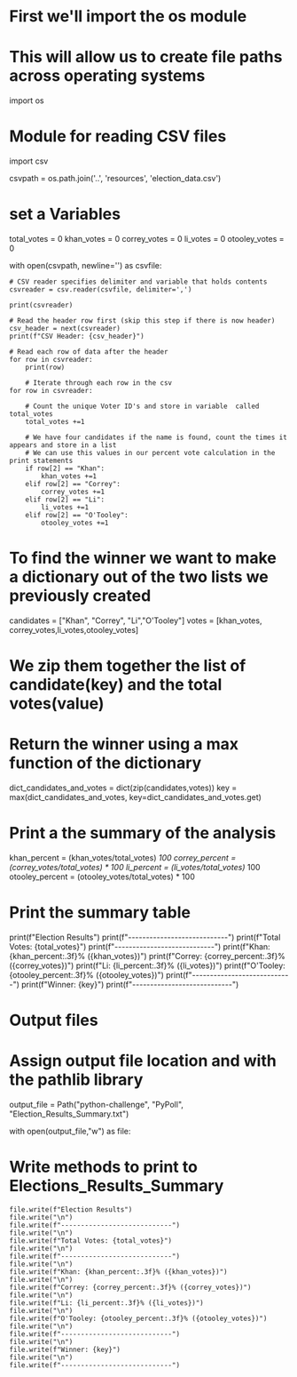 # First we'll import the os module
# This will allow us to create file paths across operating systems
import os

# Module for reading CSV files
import csv

csvpath = os.path.join('..', 'resources', 'election_data.csv')

# set a Variables 
total_votes = 0 
khan_votes = 0
correy_votes = 0
li_votes = 0
otooley_votes = 0

with open(csvpath, newline='') as csvfile:

    # CSV reader specifies delimiter and variable that holds contents
    csvreader = csv.reader(csvfile, delimiter=',')

    print(csvreader)

    # Read the header row first (skip this step if there is now header)
    csv_header = next(csvreader)
    print(f"CSV Header: {csv_header}")

    # Read each row of data after the header
    for row in csvreader:
        print(row)
        
        # Iterate through each row in the csv
    for row in csvreader: 

        # Count the unique Voter ID's and store in variable  called total_votes
        total_votes +=1

        # We have four candidates if the name is found, count the times it appears and store in a list
        # We can use this values in our percent vote calculation in the print statements
        if row[2] == "Khan": 
            khan_votes +=1
        elif row[2] == "Correy":
            correy_votes +=1
        elif row[2] == "Li": 
            li_votes +=1
        elif row[2] == "O'Tooley":
            otooley_votes +=1

 # To find the winner we want to make a dictionary out of the two lists we previously created 
candidates = ["Khan", "Correy", "Li","O'Tooley"]
votes = [khan_votes, correy_votes,li_votes,otooley_votes]

# We zip them together the list of candidate(key) and the total votes(value)
# Return the winner using a max function of the dictionary 
dict_candidates_and_votes = dict(zip(candidates,votes))
key = max(dict_candidates_and_votes, key=dict_candidates_and_votes.get)

# Print a the summary of the analysis
khan_percent = (khan_votes/total_votes) *100
correy_percent = (correy_votes/total_votes) * 100
li_percent = (li_votes/total_votes)* 100
otooley_percent = (otooley_votes/total_votes) * 100

# Print the summary table
print(f"Election Results")
print(f"----------------------------")
print(f"Total Votes: {total_votes}")
print(f"----------------------------")
print(f"Khan: {khan_percent:.3f}% ({khan_votes})")
print(f"Correy: {correy_percent:.3f}% ({correy_votes})")
print(f"Li: {li_percent:.3f}% ({li_votes})")
print(f"O'Tooley: {otooley_percent:.3f}% ({otooley_votes})")
print(f"----------------------------")
print(f"Winner: {key}")
print(f"----------------------------")

# Output files
# Assign output file location and with the pathlib library
output_file = Path("python-challenge", "PyPoll", "Election_Results_Summary.txt")

with open(output_file,"w") as file:

# Write methods to print to Elections_Results_Summary 
    file.write(f"Election Results")
    file.write("\n")
    file.write(f"----------------------------")
    file.write("\n")
    file.write(f"Total Votes: {total_votes}")
    file.write("\n")
    file.write(f"----------------------------")
    file.write("\n")
    file.write(f"Khan: {khan_percent:.3f}% ({khan_votes})")
    file.write("\n")
    file.write(f"Correy: {correy_percent:.3f}% ({correy_votes})")
    file.write("\n")
    file.write(f"Li: {li_percent:.3f}% ({li_votes})")
    file.write("\n")
    file.write(f"O'Tooley: {otooley_percent:.3f}% ({otooley_votes})")
    file.write("\n")
    file.write(f"----------------------------")
    file.write("\n")
    file.write(f"Winner: {key}")
    file.write("\n")
    file.write(f"----------------------------")